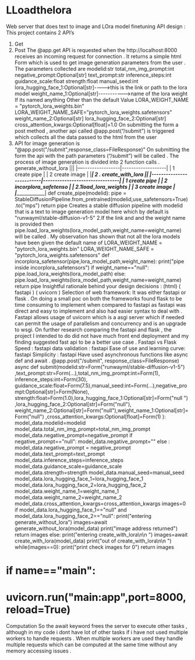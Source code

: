 # LLoadthelora
Web server that does text to image and LOra model finetuning 
API design :
This project contains 2 API’s
1. Get
2. Post
The @app.get API is requested when the http://localhost:8000 receives an incoming request for
connection .
It returns a simple html Form which is used to get image generation parameters from the user .
The parameters collected are
modelid:str
total_nm_img_prompt:int
negative_prompt:Optional[str]
text_prompt:str
inference_steps:int
guidance_scale:float
strength:float
manual_seed:int
lora_hugging_face_1:Optional[str]---->this is the link or path
to the lora model
weight_name_1:Optional[str]----------->name of the lora weight
If its named anything
Other than the default
Value
LORA_WEIGHT_NAME = "pytorch_lora_weights.bin"
LORA_WEIGHT_NAME_SAFE="pytorch_lora_weights.safetensors"
weight_name_2:Optional[str]
lora_hugging_face_2:Optional[str]
cross_attention_kwargs:Optional[float]=1.0
On submitting the form a post method , another api called @app.post(“/submit”) is triggered
which collects all the data passed to the html from the user
2. API for image generation is
“@app.post("/submit",response_class=FileResponse)”
On submitting the form the api with the path parameters (“/submit”) will be called .
The process of image generation is divided into 2 function calls .
generate_without_lora
|||
|—----------------|-------------------|
| 1 create pipe |
| 2 create image |
|_______________________|
2 .
create_with_lora
||
|--------------------------|--------------------------------|
| 1 create pipe |
| 2 incorplora_safetenso |
| 2.1load_lora_weights |
| 3 create image |
|___________________________________|
def create_pipe(modelid):
pipe =
StableDiffusionPipeline.from_pretrained(modelid,use_safetensors=True)
.to("mps")
return pipe
Creates a stable diffusion pipeline with modelid that is a text to
image generation model here which by default is
"runwayml/stable-diffusion-v1-5"
2.If the link and and the weight name is provided then
pipe.load_lora_weights(lora_model_path,weight_name=weight_name) will
be called . My observation has shown that not all the lora models
have been given the default name of
LORA_WEIGHT_NAME = "pytorch_lora_weights.bin"
LORA_WEIGHT_NAME_SAFE = "pytorch_lora_weights.safetensors"
def incorplora_safetensor(pipe,lora_model_path,weight_name):
print("pipe inside incorplora_safetensors")
if weight_name=="null":
pipe.load_lora_weights(lora_model_path)
else:
pipe.load_lora_weights(lora_model_path,weight_name=weight_name)
return pipe
Insightful rationale behind your design decisions
:
(html)
( fastapi )
( uvicorn )
Selection of web framework:
It was either fastapi or flask .
On doing a small poc on both the frameworks found flask to be
time consuming to implement when compared to fastapi as fastapi was
direct and easy to implement and also had easier syntax to deal with
.
Fastapi allows usage of uvicorn which is a asgi server which if
needed can permit the usage of parallelism and concurrency and is an
upgrade to wsgi.
On further research comparing the fastapi and flask , the project I
intended to do did not have much front end deployment and my finding
suggested fast api to be a better use case .
Fastapi vs Flask
Speed : fastapi
data validation : fastapi
Ease of use and learning curve: fastapi
Simplicity : fastapi
Have used asynchronous functions like async def and await .
@app.post("/submit", response_class=FileResponse)
async def submit(modelid:str=Form("runwayml/stable-diffusion-v1-5")
,text_prompt:str=Form(...),total_nm_img_prompt:int=Form(1),
inference_steps:int=Form(30),
guidance_scale:float=Form(7.5),manual_seed:int=Form(...),negative_pro
mpt:Optional[str]=Form(None),
strength:float=Form(1.0),lora_hugging_face_1:Optional[str]=Form("null
") ,lora_hugging_face_2:Optional[str]=Form("null"),
weight_name_2:Optional[str]=Form("null"),weight_name_1:Optional[str]=
Form("null") ,cross_attention_kwargs:Optional[float]=Form(1)
):
model_data.modelid=modelid
model_data.total_nm_img_prompt=total_nm_img_prompt
model_data.negative_prompt=negative_prompt
if negative_prompt=="null":
model_data.negative_prompt=""
else :
model_data.negative_prompt = negative_prompt
model_data.text_prompt=text_prompt
model_data.inference_steps=inference_steps
model_data.guidance_scale=guidance_scale
model_data.strength=strength
model_data.manual_seed=manual_seed
model_data.lora_hugging_face_1=lora_hugging_face_1
model_data.lora_hugging_face_2=lora_hugging_face_2
model_data.weight_name_1=weight_name_1
model_data.weight_name_2=weight_name_2
model_data.cross_attention_kwargs=cross_attention_kwargs
images=0
if model_data.lora_hugging_face_1=="null" and
model_data.lora_hugging_face_2=="null":
print("entering generate_without_lora")
images=await generate_without_lora(model_data)
print("image address returned")
return images
else:
print("entering create_with_lora\n\n ")
images=await create_with_lora(model_data)
print("out of create_with_lora\n\n ")
while(images==0):
print("print check images for 0")
return images
# if __name__=="__main__":
# uvicorn.run("main:app",port=8000,reload=True)
Computation
So the await keyword frees the server to execute other tasks , although in my code i dont have
lot of other tasks if i have not used multiple workers to handle requests .
When multiple workers are used they handle multiple requests which can be computed at the
same time without any memory accessing issues .
  
